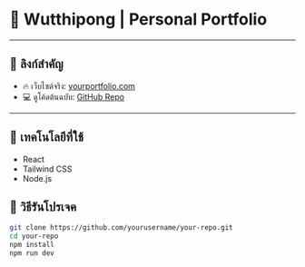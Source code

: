# 🌟 Wutthipong | Personal Portfolio
---

## 🔗 ลิงก์สำคัญ

- 🔥 เว็บไซต์จริง: [yourportfolio.com](wutthipong-portfolio2.vercel.app)
- 💻 ดูโค้ดต้นฉบับ: [GitHub Repo](https://github.com/VAzenx/wutthipong-portfolio2.git)

---

## 🧰 เทคโนโลยีที่ใช้

- React
- Tailwind CSS
- Node.js

## 🚀 วิธีรันโปรเจค

```bash
git clone https://github.com/yourusername/your-repo.git
cd your-repo
npm install
npm run dev